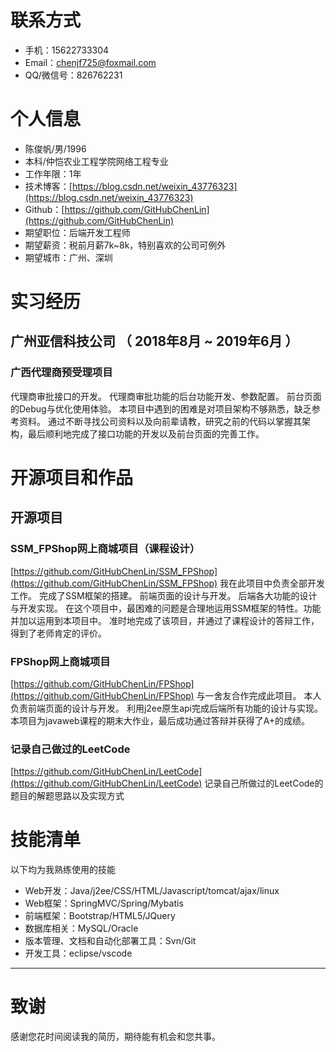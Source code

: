 
# 联系方式

- 手机：15622733304     
- Email：chenjf725@foxmail.com
- QQ/微信号：826762231

# 个人信息

 - 陈俊帆/男/1996 
 - 本科/仲恺农业工程学院网络工程专业
 - 工作年限：1年
 - 技术博客：[https://blog.csdn.net/weixin_43776323](https://blog.csdn.net/weixin_43776323)
 - Github：[https://github.com/GitHubChenLin](https://github.com/GitHubChenLin)
 - 期望职位：后端开发工程师
 - 期望薪资：税前月薪7k~8k，特别喜欢的公司可例外
 - 期望城市：广州、深圳


# 实习经历

## 广州亚信科技公司 （ 2018年8月 ~ 2019年6月 ）

### 广西代理商预受理项目 
代理商审批接口的开发。
代理商审批功能的后台功能开发、参数配置。
前台页面的Debug与优化使用体验。
本项目中遇到的困难是对项目架构不够熟悉，缺乏参考资料。
通过不断寻找公司资料以及向前辈请教，研究之前的代码以掌握其架构，最后顺利地完成了接口功能的开发以及前台页面的完善工作。

# 开源项目和作品

## 开源项目

### SSM_FPShop网上商城项目（课程设计）
[https://github.com/GitHubChenLin/SSM_FPShop](https://github.com/GitHubChenLin/SSM_FPShop)
我在此项目中负责全部开发工作。
完成了SSM框架的搭建。
前端页面的设计与开发。
后端各大功能的设计与开发实现。
在这个项目中，最困难的问题是合理地运用SSM框架的特性。功能并加以运用到本项目中。
准时地完成了该项目，并通过了课程设计的答辩工作，得到了老师肯定的评价。

 ### FPShop网上商城项目 
 [https://github.com/GitHubChenLin/FPShop](https://github.com/GitHubChenLin/FPShop)
 与一舍友合作完成此项目。
 本人负责前端页面的设计与开发。
 利用j2ee原生api完成后端所有功能的设计与实现。
 本项目为javaweb课程的期末大作业，最后成功通过答辩并获得了A+的成绩。

### 记录自己做过的LeetCode 
[https://github.com/GitHubChenLin/LeetCode](https://github.com/GitHubChenLin/LeetCode)
记录自己所做过的LeetCode的题目的解题思路以及实现方式

    
# 技能清单

以下均为我熟练使用的技能

- Web开发：Java/j2ee/CSS/HTML/Javascript/tomcat/ajax/linux
- Web框架：SpringMVC/Spring/Mybatis
- 前端框架：Bootstrap/HTML5/JQuery
- 数据库相关：MySQL/Oracle
- 版本管理、文档和自动化部署工具：Svn/Git
- 开发工具：eclipse/vscode
      
---      
# 致谢
感谢您花时间阅读我的简历，期待能有机会和您共事。
      
